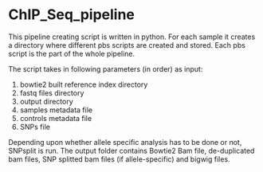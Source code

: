 # ChIP_Seq_pipeline

This pipeline creating script is written in python. For each sample it creates a directory where different pbs scripts are created and stored. Each pbs script is the part of the whole pipeline. 

The script takes in following parameters (in order) as input:

1) bowtie2 built reference index directory
2) fastq files directory
3) output directory
4) samples metadata file
5) controls metadata file
6) SNPs file

Depending upon whether allele specific analysis has to be done or not, SNPsplit is run. The output folder contains Bowtie2 Bam file, de-duplicated bam files, SNP splitted bam files (if allele-specific) and bigwig files.
